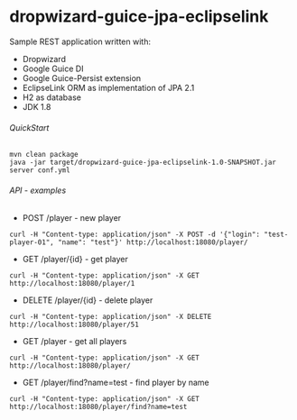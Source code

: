 dropwizard-guice-jpa-eclipselink
=========================

Sample REST application written with:

- Dropwizard
- Google Guice DI
- Google Guice-Persist extension
- EclipseLink ORM as implementation of JPA 2.1
- H2 as database
- JDK 1.8

###### QuickStart
```
mvn clean package
java -jar target/dropwizard-guice-jpa-eclipselink-1.0-SNAPSHOT.jar server conf.yml
```

###### API - examples
- POST /player - new player
```
curl -H "Content-type: application/json" -X POST -d '{"login": "test-player-01", "name": "test"}' http://localhost:18080/player/
```
- GET /player/{id} - get player
```
curl -H "Content-type: application/json" -X GET http://localhost:18080/player/1
```
- DELETE /player/{id} - delete player
```
curl -H "Content-type: application/json" -X DELETE http://localhost:18080/player/51
```
- GET /player - get all players
```
curl -H "Content-type: application/json" -X GET http://localhost:18080/player/
```
- GET /player/find?name=test - find player by name
```
curl -H "Content-type: application/json" -X GET http://localhost:18080/player/find?name=test
```